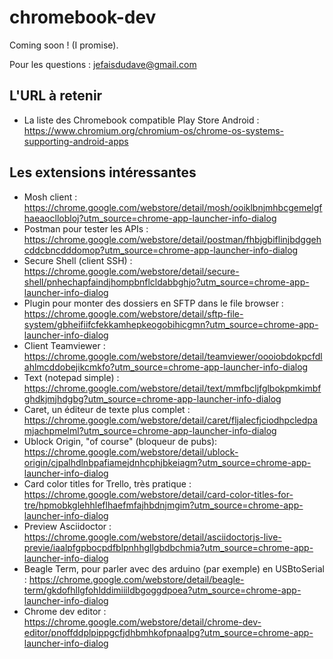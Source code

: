 # chromebook-dev

Coming soon ! (I promise).

Pour les questions : jefaisdudave@gmail.com

## L'URL à retenir

- La liste des Chromebook compatible Play Store Android : https://www.chromium.org/chromium-os/chrome-os-systems-supporting-android-apps

## Les extensions intéressantes

- Mosh client : https://chrome.google.com/webstore/detail/mosh/ooiklbnjmhbcgemelgfhaeaocllobloj?utm_source=chrome-app-launcher-info-dialog
- Postman pour tester les APIs : https://chrome.google.com/webstore/detail/postman/fhbjgbiflinjbdggehcddcbncdddomop?utm_source=chrome-app-launcher-info-dialog
- Secure Shell (client SSH) : https://chrome.google.com/webstore/detail/secure-shell/pnhechapfaindjhompbnflcldabbghjo?utm_source=chrome-app-launcher-info-dialog
- Plugin pour monter des dossiers en SFTP dans le file browser : https://chrome.google.com/webstore/detail/sftp-file-system/gbheifiifcfekkamhepkeogobihicgmn?utm_source=chrome-app-launcher-info-dialog
- Client Teamviewer : https://chrome.google.com/webstore/detail/teamviewer/oooiobdokpcfdlahlmcddobejikcmkfo?utm_source=chrome-app-launcher-info-dialog
- Text (notepad simple) : https://chrome.google.com/webstore/detail/text/mmfbcljfglbokpmkimbfghdkjmjhdgbg?utm_source=chrome-app-launcher-info-dialog
- Caret, un éditeur de texte plus complet : https://chrome.google.com/webstore/detail/caret/fljalecfjciodhpcledpamjachpmelml?utm_source=chrome-app-launcher-info-dialog
- Ublock Origin, "of course" (bloqueur de pubs): https://chrome.google.com/webstore/detail/ublock-origin/cjpalhdlnbpafiamejdnhcphjbkeiagm?utm_source=chrome-app-launcher-info-dialog
- Card color titles for Trello, très pratique :  https://chrome.google.com/webstore/detail/card-color-titles-for-tre/hpmobkglehhleflhaefmfajhbdnjmgim?utm_source=chrome-app-launcher-info-dialog
- Preview Asciidoctor : https://chrome.google.com/webstore/detail/asciidoctorjs-live-previe/iaalpfgpbocpdfblpnhhgllgbdbchmia?utm_source=chrome-app-launcher-info-dialog
- Beagle Term, pour parler avec des arduino (par exemple) en USBtoSerial : https://chrome.google.com/webstore/detail/beagle-term/gkdofhllgfohlddimiiildbgoggdpoea?utm_source=chrome-app-launcher-info-dialog
- Chrome dev editor : https://chrome.google.com/webstore/detail/chrome-dev-editor/pnoffddplpippgcfjdhbmhkofpnaalpg?utm_source=chrome-app-launcher-info-dialog
